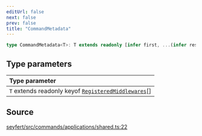 ```yaml
---
editUrl: false
next: false
prev: false
title: "CommandMetadata"
---
```


```ts
type CommandMetadata<T>: T extends readonly [infer first, ...(infer rest)] ? first extends keyof RegisteredMiddlewares ? { [key in first]: MetadataMiddleware<RegisteredMiddlewares[first]> } & rest extends readonly keyof RegisteredMiddlewares[] ? CommandMetadata<rest> : Object : Object : Object;
```

## Type parameters

| Type parameter |
| :------ |
| `T` extends readonly keyof [`RegisteredMiddlewares`](/api/interfaces/registeredmiddlewares/)[] |

## Source

[seyfert/src/commands/applications/shared.ts:22](https://github.com/potoland/potocuit/blob/e332d7a/src/commands/applications/shared.ts#L22)
